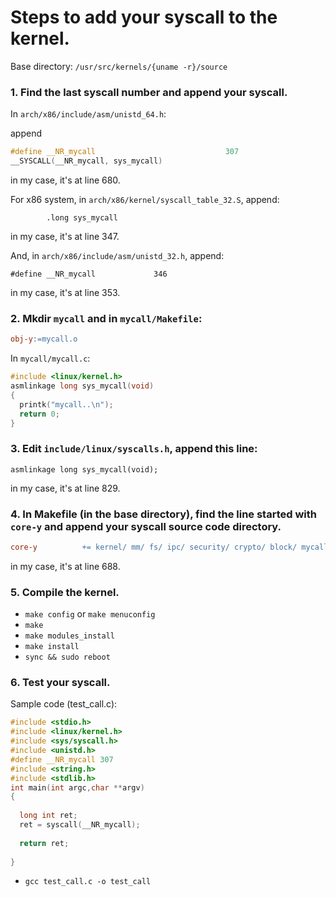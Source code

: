 # Steps to add your syscall to the kernel.

Base directory: `/usr/src/kernels/{uname -r}/source`

### 1. Find the last syscall number and append your syscall.

In `arch/x86/include/asm/unistd_64.h`:

append

```c
#define __NR_mycall                             307
__SYSCALL(__NR_mycall, sys_mycall)
```

in my case, it's at line 680.

For x86 system, in `arch/x86/kernel/syscall_table_32.S`, append:

```
        .long sys_mycall
```

in my case, it's at line 347.

And, in `arch/x86/include/asm/unistd_32.h`, append:

```
#define __NR_mycall             346
```

in my case, it's at line 353.

### 2. Mkdir `mycall` and in `mycall/Makefile`:

```Makefile
obj-y:=mycall.o
```

In `mycall/mycall.c`:

```c
#include <linux/kernel.h>
asmlinkage long sys_mycall(void)
{
  printk("mycall..\n");
  return 0;
}
```

### 3. Edit `include/linux/syscalls.h`, append this line:

```
asmlinkage long sys_mycall(void);
```

in my case, it's at line 829.

### 4. In Makefile (in the base directory), find the line started with `core-y` and append your syscall source code directory.

```Makefile
core-y          += kernel/ mm/ fs/ ipc/ security/ crypto/ block/ mycall/
```

in my case, it's at line 688.

### 5. Compile the kernel.

- `make config` or `make menuconfig`
- `make`
- `make modules_install`
- `make install`
- `sync && sudo reboot` 

### 6. Test your syscall.

Sample code (test_call.c):
```c
#include <stdio.h>
#include <linux/kernel.h>
#include <sys/syscall.h>
#include <unistd.h>
#define __NR_mycall 307
#include <string.h>
#include <stdlib.h>
int main(int argc,char **argv)
{
 
  long int ret;
  ret = syscall(__NR_mycall);
 
  return ret;
 
}
```

- `gcc test_call.c -o test_call`

